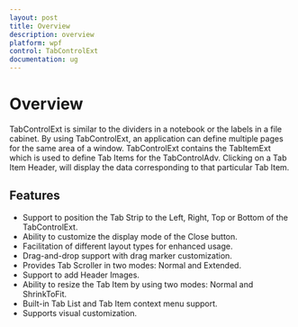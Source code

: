 ```yaml
---
layout: post
title: Overview
description: overview
platform: wpf
control: TabControlExt
documentation: ug
---
```


# Overview

TabControlExt is similar to the dividers in a notebook or the labels in a file cabinet. By using TabControlExt, an application can define multiple pages for the same area of a window. TabControlExt contains the TabItemExt which is used to define Tab Items for the TabControlAdv. Clicking on a Tab Item Header, will display the data corresponding to that particular Tab Item.

## Features

* Support to position the Tab Strip to the Left, Right, Top or Bottom of the TabControlExt.
* Ability to customize the display mode of the Close button.
* Facilitation of different layout types for enhanced usage.
* Drag-and-drop support with drag marker customization.
* Provides Tab Scroller in two modes: Normal and Extended.
* Support to add Header Images.
* Ability to resize the Tab Item by using two modes: Normal and ShrinkToFit.
* Built-in Tab List and Tab Item context menu support.
* Supports visual customization.



